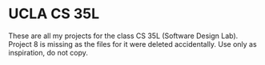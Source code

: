 # UCLA CS 35L

These are all my projects for the class CS 35L (Software Design Lab).
Project 8 is missing as the files for it were deleted accidentally. 
Use only as inspiration, do not copy. 
